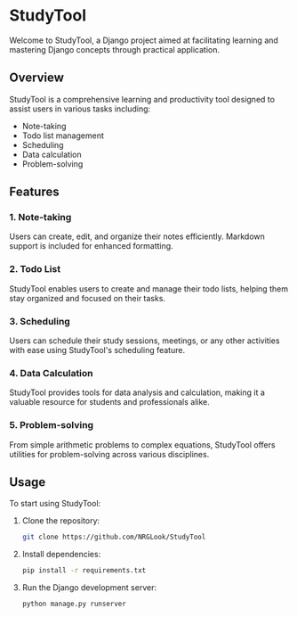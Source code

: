 # StudyTool

Welcome to StudyTool, a Django project aimed at facilitating learning and mastering Django concepts through practical application. 

## Overview

StudyTool is a comprehensive learning and productivity tool designed to assist users in various tasks including:

- Note-taking
- Todo list management
- Scheduling
- Data calculation
- Problem-solving

## Features

### 1. Note-taking
Users can create, edit, and organize their notes efficiently. Markdown support is included for enhanced formatting.

### 2. Todo List
StudyTool enables users to create and manage their todo lists, helping them stay organized and focused on their tasks.

### 3. Scheduling
Users can schedule their study sessions, meetings, or any other activities with ease using StudyTool's scheduling feature.

### 4. Data Calculation
StudyTool provides tools for data analysis and calculation, making it a valuable resource for students and professionals alike.

### 5. Problem-solving
From simple arithmetic problems to complex equations, StudyTool offers utilities for problem-solving across various disciplines.

## Usage

To start using StudyTool:

1. Clone the repository:
   ```sh
   git clone https://github.com/NRGLook/StudyTool
   ```

2. Install dependencies:
   ```sh
   pip install -r requirements.txt
   ```

3. Run the Django development server:
   ```sh
   python manage.py runserver
   ```
